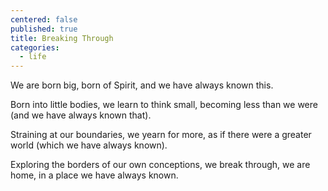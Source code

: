 ```yaml
---
centered: false
published: true
title: Breaking Through
categories:
  - life
---
```

We are born big, 
born of Spirit,
and we have always known this.

Born into little bodies,
we learn to think small,
becoming less than we were
(and we have always known that).

Straining at our boundaries,
we yearn for more,
as if there were a greater world
(which we have always known).

Exploring the borders 
of our own conceptions,
we break through, 
we are home,
in a place we have always known.
